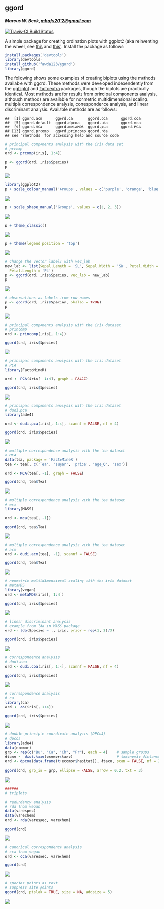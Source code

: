 
## ggord

#### *Marcus W. Beck, mbafs2012@gmail.com*

[![Travis-CI Build Status](https://travis-ci.org/fawda123/ggord.png?branch=master)](https://travis-ci.org/fawda123/ggord)

A simple package for creating ordination plots with ggplot2 (aka reinventing the wheel, see [this](https://github.com/vqv/ggbiplot) and [this](https://github.com/kassambara/factoextra)).  Install the package as follows:


```r
install.packages('devtools')
library(devtools)
install_github('fawda123/ggord')
library(ggord)
```

The following shows some examples of creating biplots using the methods available with ggord.  These methods were developed independently from the [ggbiplot](https://github.com/vqv/ggbiplot) and [factoextra](https://github.com/kassambara/factoextra) packages, though the biplots are practically identical.  Most methods are for results from principal components analysis, although methods are available for nonmetric multidimensional scaling, multiple correspondence analysis, correspondence analysis, and linear discriminant analysis.  Available methods are as follows:

```
##  [1] ggord.acm      ggord.ca       ggord.cca      ggord.coa     
##  [5] ggord.default  ggord.dpcoa    ggord.lda      ggord.mca     
##  [9] ggord.MCA      ggord.metaMDS  ggord.pca      ggord.PCA     
## [13] ggord.prcomp   ggord.princomp ggord.rda     
## see '?methods' for accessing help and source code
```

```r
# principal components analysis with the iris data set
# prcomp
ord <- prcomp(iris[, 1:4])

p <- ggord(ord, iris$Species)
p
```

![](README_files/figure-html/unnamed-chunk-3-1.png)<!-- -->

```r
library(ggplot2)
p + scale_colour_manual('Groups', values = c('purple', 'orange', 'blue'))
```

![](README_files/figure-html/unnamed-chunk-3-2.png)<!-- -->

```r
p + scale_shape_manual('Groups', values = c(1, 2, 3))
```

![](README_files/figure-html/unnamed-chunk-3-3.png)<!-- -->

```r
p + theme_classic()
```

![](README_files/figure-html/unnamed-chunk-3-4.png)<!-- -->

```r
p + theme(legend.position = 'top')
```

![](README_files/figure-html/unnamed-chunk-3-5.png)<!-- -->

```r
# change the vector labels with vec_lab
new_lab <- list(Sepal.Length = 'SL', Sepal.Width = 'SW', Petal.Width = 'PW',
  Petal.Length = 'PL')
p <- ggord(ord, iris$Species, vec_lab = new_lab)
p
```

![](README_files/figure-html/unnamed-chunk-3-6.png)<!-- -->

```r
# observations as labels from row names
p <- ggord(ord, iris$Species, obslab = TRUE)
p
```

![](README_files/figure-html/unnamed-chunk-3-7.png)<!-- -->

```r
# principal components analysis with the iris dataset
# princomp
ord <- princomp(iris[, 1:4])

ggord(ord, iris$Species)
```

![](README_files/figure-html/unnamed-chunk-3-8.png)<!-- -->

```r
# principal components analysis with the iris dataset
# PCA
library(FactoMineR)

ord <- PCA(iris[, 1:4], graph = FALSE)

ggord(ord, iris$Species)
```

![](README_files/figure-html/unnamed-chunk-3-9.png)<!-- -->

```r
# principal components analysis with the iris dataset
# dudi.pca
library(ade4)

ord <- dudi.pca(iris[, 1:4], scannf = FALSE, nf = 4)

ggord(ord, iris$Species)
```

![](README_files/figure-html/unnamed-chunk-3-10.png)<!-- -->

```r
# multiple correspondence analysis with the tea dataset
# MCA
data(tea, package = 'FactoMineR')
tea <- tea[, c('Tea', 'sugar', 'price', 'age_Q', 'sex')]

ord <- MCA(tea[, -1], graph = FALSE)

ggord(ord, tea$Tea)
```

![](README_files/figure-html/unnamed-chunk-3-11.png)<!-- -->

```r
# multiple correspondence analysis with the tea dataset
# mca
library(MASS)

ord <- mca(tea[, -1])

ggord(ord, tea$Tea)
```

![](README_files/figure-html/unnamed-chunk-3-12.png)<!-- -->

```r
# multiple correspondence analysis with the tea dataset
# acm
ord <- dudi.acm(tea[, -1], scannf = FALSE)

ggord(ord, tea$Tea)
```

![](README_files/figure-html/unnamed-chunk-3-13.png)<!-- -->

```r
# nonmetric multidimensional scaling with the iris dataset
# metaMDS
library(vegan)
ord <- metaMDS(iris[, 1:4])

ggord(ord, iris$Species)
```

![](README_files/figure-html/unnamed-chunk-3-14.png)<!-- -->

```r
# linear discriminant analysis
# example from lda in MASS package
ord <- lda(Species ~ ., iris, prior = rep(1, 3)/3)

ggord(ord, iris$Species)
```

![](README_files/figure-html/unnamed-chunk-3-15.png)<!-- -->

```r
# correspondence analysis
# dudi.coa
ord <- dudi.coa(iris[, 1:4], scannf = FALSE, nf = 4)

ggord(ord, iris$Species)
```

![](README_files/figure-html/unnamed-chunk-3-16.png)<!-- -->

```r
# correspondence analysis
# ca
library(ca)
ord <- ca(iris[, 1:4])

ggord(ord, iris$Species)
```

![](README_files/figure-html/unnamed-chunk-3-17.png)<!-- -->

```r
# double principle coordinate analysis (DPCoA)
# dpcoa
library(ade4)
data(ecomor)
grp <- rep(c("Bu", "Ca", "Ch", "Pr"), each = 4)    # sample groups
dtaxo <- dist.taxo(ecomor$taxo)                    # taxonomic distance between species
ord <- dpcoa(data.frame(t(ecomor$habitat)), dtaxo, scan = FALSE, nf = 2)
 
ggord(ord, grp_in = grp, ellipse = FALSE, arrow = 0.2, txt = 3)
```

![](README_files/figure-html/unnamed-chunk-3-18.png)<!-- -->

```r
######
# triplots

# redundancy analysis
# rda from vegan
data(varespec)
data(varechem)
ord <- rda(varespec, varechem)

ggord(ord)
```

![](README_files/figure-html/unnamed-chunk-3-19.png)<!-- -->

```r
# canonical correspondence analysis
# cca from vegan
ord <- cca(varespec, varechem)

ggord(ord)
```

![](README_files/figure-html/unnamed-chunk-3-20.png)<!-- -->

```r
# species points as text
# suppress site points
ggord(ord, ptslab = TRUE, size = NA, addsize = 5)
```

![](README_files/figure-html/unnamed-chunk-3-21.png)<!-- -->

